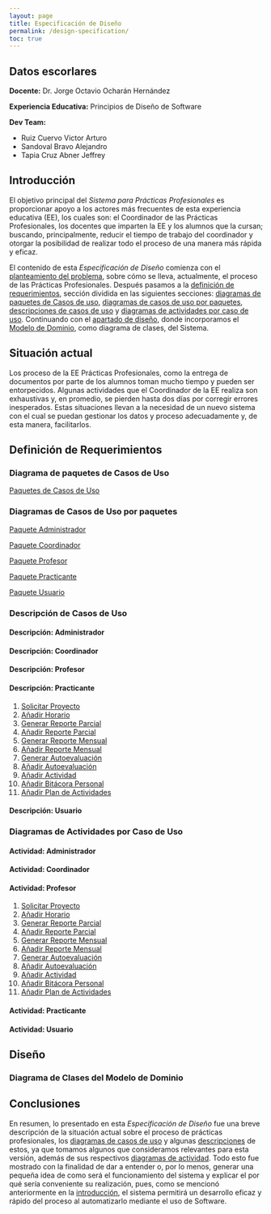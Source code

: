 ```yaml
---
layout: page
title: Especificación de Diseño
permalink: /design-specification/
toc: true
---
```


## Datos escorlares
**Docente:** Dr. Jorge Octavio Ocharán Hernández

**Experiencia Educativa:** Principios de Diseño de Software

**Dev Team:**
  * Ruiz Cuervo Victor Arturo
  * Sandoval Bravo Alejandro
  * Tapia Cruz Abner Jeffrey

## Introducción
El objetivo principal del *Sistema para Prácticas Profesionales* es proporcionar apoyo a los actores más frecuentes de esta experiencia educativa (EE), los cuales son: el Coordinador de las Prácticas Profesionales, los docentes que imparten la EE y los alumnos que la cursan; buscando, principalmente, reducir el tiempo de trabajo del coordinador y otorgar la posibilidad de realizar todo el proceso de una manera más rápida y eficaz.

El contenido de esta *Especificación de Diseño* comienza con el [planteamiento del problema](#situación-actual), sobre cómo se lleva, actualmente, el proceso de las Prácticas Profesionales. Después pasamos a la [definición de requerimientos](#definición-de-requerimientos), sección dividida en las siguientes secciones: [diagramas de paquetes de Casos de uso](#diagrama-de-paquetes-de-casos-de-uso), [diagramas de casos de uso por paquetes](#diagramas-de-casos-de-uso-por-paquetes), [descripciones de casos de uso](#descripción-de-casos-de-uso) y [diagramas de actividades por caso de uso](#diagramas-de-actividades-por-caso-de-uso). Continuando con el [apartado de diseño](#diseño), donde incorporamos el [Modelo de Dominio](#diagrama-de-clases-del-modelo-de-dominio), como diagrama de clases, del Sistema.

## Situación actual
Los proceso de la EE Prácticas Profesionales, como la entrega de documentos por parte de los alumnos toman mucho tiempo y pueden ser entorpecidos. Algunas actividades que el Coordinador de la EE realiza son exhaustivas y, en promedio, se pierden hasta dos días por corregir errores inesperados. Estas situaciones llevan a la necesidad de un nuevo sistema con el cual se puedan gestionar los datos y proceso adecuadamente y, de esta manera, facilitarlos.

## Definición de Requerimientos
### Diagrama de paquetes de Casos de Uso
[Paquetes de Casos de Uso][PCU]

### Diagramas de Casos de Uso por paquetes
[Paquete Administrador][CUA]

[Paquete Coordinador][CUC]

[Paquete Profesor][CUP]

[Paquete Practicante][CUS]

[Paquete Usuario][CUU]

[PCU]: https://raw.githubusercontent.com/Phalord/PracticasProfesionales/tree/gh-pages/assets/imgs/packages/usecasepackages.png
[CUA]: https://raw.githubusercontent.com/Phalord/PracticasProfesionales/tree/gh-pages/assets/imgs/packages/administratorpackage.png
[CUC]: https://raw.githubusercontent.com/Phalord/PracticasProfesionales/tree/gh-pages/assets/imgs/packages/coordinatorpackage.png
[CUP]: https://raw.githubusercontent.com/Phalord/PracticasProfesionales/tree/gh-pages/assets/imgs/packages/professorpackage.png
[CUS]: https://raw.githubusercontent.com/Phalord/PracticasProfesionales/gh-pages/assets/imgs/packages/practitionerpackage.png
[CUU]: https://raw.githubusercontent.com/Phalord/PracticasProfesionales/tree/gh-pages/assets/imgs/packages/userpackage.png

### Descripción de Casos de Uso
#### Descripción: Administrador
#### Descripción: Coordinador
#### Descripción: Profesor
#### Descripción: Practicante
  1. [Solicitar Proyecto][SOPR]
  2. [Añadir Horario][ANHO]
  3. [Generar Reporte Parcial][GRPA]
  4. [Añadir Reporte Parcial][ARPA]
  5. [Generar Reporte Mensual][GRME]
  6. [Añadir Reporte Mensual][ARME]
  7. [Generar Autoevaluación][GAUT]
  8. [Añadir Autoevaluación][AAUT]
  9. [Añadir Actividad][AACT]
  10. [Añadir Bitácora Personal][APSP]
  11. [Añadir Plan de Actividades][APAC]

[SOPR]: https://phalord.github.io/PracticasProfesionales/design-specification/uc-descriptions/practitioner/cu-pr-1/
[ANHO]: https://phalord.github.io/PracticasProfesionales/design-specification/uc-descriptions/practitioner/cu-pr-2/
[GRPA]: https://phalord.github.io/PracticasProfesionales/design-specification/uc-descriptions/practitioner/cu-pr-3/
[ARPA]: https://phalord.github.io/PracticasProfesionales/design-specification/uc-descriptions/practitioner/cu-pr-4/
[GRME]: https://phalord.github.io/PracticasProfesionales/design-specification/uc-descriptions/practitioner/cu-pr-5/
[ARME]: https://phalord.github.io/PracticasProfesionales/design-specification/uc-descriptions/practitioner/cu-pr-6/
[GAUT]: https://phalord.github.io/PracticasProfesionales/design-specification/uc-descriptions/practitioner/cu-pr-7/
[AAUT]: https://phalord.github.io/PracticasProfesionales/design-specification/uc-descriptions/practitioner/cu-pr-8/
[AACT]: https://phalord.github.io/PracticasProfesionales/design-specification/uc-descriptions/practitioner/cu-pr-9/
[APSP]: https://phalord.github.io/PracticasProfesionales/design-specification/uc-descriptions/practitioner/cu-pr-10/
[APAC]: https://phalord.github.io/PracticasProfesionales/design-specification/uc-descriptions/practitioner/cu-pr-11/

#### Descripción: Usuario

### Diagramas de Actividades por Caso de Uso
#### Actividad: Administrador
#### Actividad: Coordinador
#### Actividad: Profesor
  1. [Solicitar Proyecto][ASOPR]
  2. [Añadir Horario][AANHO]
  3. [Generar Reporte Parcial][AGRPA]
  4. [Añadir Reporte Parcial][AARPA]
  5. [Generar Reporte Mensual][AGRME]
  6. [Añadir Reporte Mensual][AARME]
  7. [Generar Autoevaluación][AGAUT]
  8. [Añadir Autoevaluación][AAAUT]
  9. [Añadir Actividad][AAACT]
  10. [Añadir Bitácora Personal][AAPSP]
  11. [Añadir Plan de Actividades][AAPAC]

[ASOPR]: https://github.com/Phalord/PracticasProfesionales/blob/gh-pages/assets/imgs/activities/practitioner/act1.png?raw=true "Solicitar Proyecto"
[AANHO]: https://github.com/Phalord/PracticasProfesionales/blob/gh-pages/assets/imgs/activities/practitioner/act2.png?raw=true "Añadir Horario"
[AGRPA]: https://github.com/Phalord/PracticasProfesionales/blob/gh-pages/assets/imgs/activities/practitioner/act3.png?raw=true "Generar Reporte Parcial"
[AARPA]: https://github.com/Phalord/PracticasProfesionales/blob/gh-pages/assets/imgs/activities/practitioner/act4.png?raw=true "Añadir Reporte Parcial"
[AGRME]: https://github.com/Phalord/PracticasProfesionales/blob/gh-pages/assets/imgs/activities/practitioner/act5.png?raw=true "Generar Reporte Mensual"
[AARME]: https://github.com/Phalord/PracticasProfesionales/blob/gh-pages/assets/imgs/activities/practitioner/act6.png?raw=true "Añadir Reporte Mensual"
[AGAUT]: https://github.com/Phalord/PracticasProfesionales/blob/gh-pages/assets/imgs/activities/practitioner/act7.png?raw=true "Generar Autoevaluación"
[AAAUT]: https://github.com/Phalord/PracticasProfesionales/blob/gh-pages/assets/imgs/activities/practitioner/act8.png?raw=true "Añadir Autoevaluación"
[AAACT]: https://github.com/Phalord/PracticasProfesionales/blob/gh-pages/assets/imgs/activities/practitioner/act9.png?raw=true "Añadir Actividad"
[AAPSP]: https://github.com/Phalord/PracticasProfesionales/blob/gh-pages/assets/imgs/activities/practitioner/act10.png?raw=true "Añadir Bitácora Personal" 
[AAPAC]: https://github.com/Phalord/PracticasProfesionales/blob/gh-pages/assets/imgs/activities/practitioner/act11.png?raw=true "Añadir Plan de Actividades"

#### Actividad: Practicante
#### Actividad: Usuario

## Diseño
### Diagrama de Clases del Modelo de Dominio

## Conclusiones
En resumen, lo presentado en esta *Especificación de Diseño* fue una breve descripción de la situación actual sobre el proceso de prácticas profesionales, los [diagramas de casos de uso](#diagramas-de-casos-de-uso-por-paquetes) y algunas [descripciones](#descripción-de-casos-de-uso) de estos, ya que tomamos algunos que consideramos relevantes para esta versión, además de sus respectivos [diagramas de actividad](#diagramas-de-actividades-por-caso-de-uso). Todo esto fue mostrado con la finalidad de dar a entender o, por lo menos, generar una pequeña idea de como será el funcionamiento del sistema y explicar el por qué sería conveniente su realización, pues, como se mencionó anteriormente en la [introducción](#introducción), el sistema permitirá un desarrollo eficaz y rápido del proceso al automatizarlo mediante el uso de Software.